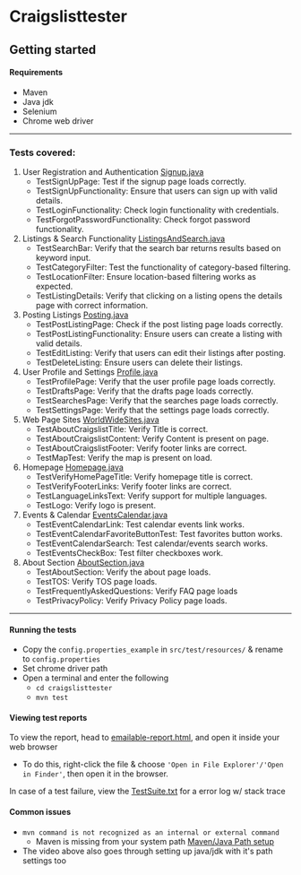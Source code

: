 # Craigslisttester

## Getting started

#### Requirements
  - Maven
  - Java jdk
  - Selenium
  - Chrome web driver

---
### Tests covered:
1. User Registration and Authentication [Signup.java](craigslisttester/src/test/java/fgcuvladtyler/Signup.java)
   - TestSignUpPage: Test if the signup page loads correctly.
   - TestSignUpFunctionality: Ensure that users can sign up with valid details.
   - TestLoginFunctionality: Check login functionality with credentials.
   - TestForgotPasswordFunctionality: Check forgot password functionality.
2. Listings & Search Functionality [ListingsAndSearch.java](craigslisttester/src/test/java/fgcuvladtyler/ListingsAndSearch.java)
   - TestSearchBar: Verify that the search bar returns results based on keyword input.
   - TestCategoryFilter: Test the functionality of category-based filtering.
   - TestLocationFilter: Ensure location-based filtering works as expected.
   - TestListingDetails: Verify that clicking on a listing opens the details page with correct information.
3. Posting Listings [Posting.java](craigslisttester/src/test/java/fgcuvladtyler/Posting.java)
   - TestPostListingPage: Check if the post listing page loads correctly.
   - TestPostListingFunctionality: Ensure users can create a listing with valid details.
   - TestEditListing: Verify that users can edit their listings after posting.
   - TestDeleteListing: Ensure users can delete their listings.
4. User Profile and Settings [Profile.java](craigslisttester/src/test/java/fgcuvladtyler/Profile.java)
   - TestProfilePage: Verify that the user profile page loads correctly.
   - TestDraftsPage: Verify that the drafts page loads correctly.
   - TestSearchesPage: Verify that the searches page loads correctly.
   - TestSettingsPage: Verify that the settings page loads correctly.
5. Web Page Sites [WorldWideSites.java](craigslisttester/src/test/java/fgcuvladtyler/WorldWideSites.java)
   - TestAboutCraigslistTitle: Verify Title is correct.
   - TestAboutCraigslistContent: Verify Content is present on page.
   - TestAboutCraigslistFooter: Verify footer links are correct.
   - TestMapTest: Verify the map is present on load.
6. Homepage [Homepage.java](craigslisttester/src/test/java/fgcuvladtyler/Homepage.java)
   - TestVerifyHomePageTitle: Verify homepage title is correct.
   - TestVerifyFooterLinks: Verify footer links are correct.
   - TestLanguageLinksText: Verify support for multiple languages.
   - TestLogo: Verify logo is present.
7. Events & Calendar [EventsCalendar.java](craigslisttester/src/test/java/fgcuvladtyler/EventsCalendar.java)
   - TestEventCalendarLink: Test calendar events link works.
   - TestEventCalendarFavoriteButtonTest: Test favorites button works.
   - TestEventCalendarSearch: Test calendar/events search works.
   - TestEventsCheckBox: Test filter checkboxes work.
8. About Section [AboutSection.java](craigslisttester/src/test/java/fgcuvladtyler/AboutSection.java)
   - TestAboutSection: Verify the about page loads.
   - TestTOS: Verify TOS page loads.
   - TestFrequentlyAskedQuestions: Verify FAQ page loads
   - TestPrivacyPolicy: Verify Privacy Policy page loads.

---
#### Running the tests
- Copy the `config.properties_example` in `src/test/resources/` & rename to `config.properties`
- Set chrome driver path
- Open a terminal and enter the following
    - `cd craigslisttester`
    - `mvn test`

#### Viewing test reports
To view the report, head to [emailable-report.html](craigslisttester/target/surefire-reports/emailable-report.html), and open it inside your web browser
  - To do this, right-click the file & choose `'Open in File Explorer'/'Open in Finder'`, then open it in the browser.

In case of a test failure, view the [TestSuite.txt](craigslisttester/target/surefire-reports/TestSuite.txt) for a error log w/ stack trace

#### Common issues
  - `mvn command is not recognized as an internal or external command`
    - Maven is missing from your system path [Maven/Java Path setup](https://www.youtube.com/watch?v=RfCWg5ay5B0https://www.youtube.com/watch?v=RfCWg5ay5B0)
  - The video above also goes through setting up java/jdk with it's path settings too